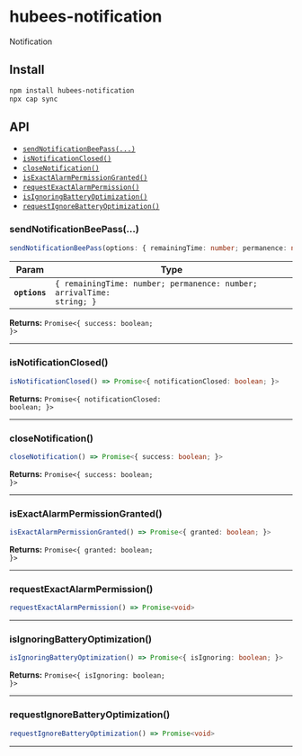 # hubees-notification

Notification

## Install

```bash
npm install hubees-notification
npx cap sync
```

## API

<docgen-index>

* [`sendNotificationBeePass(...)`](#sendnotificationbeepass)
* [`isNotificationClosed()`](#isnotificationclosed)
* [`closeNotification()`](#closenotification)
* [`isExactAlarmPermissionGranted()`](#isexactalarmpermissiongranted)
* [`requestExactAlarmPermission()`](#requestexactalarmpermission)
* [`isIgnoringBatteryOptimization()`](#isignoringbatteryoptimization)
* [`requestIgnoreBatteryOptimization()`](#requestignorebatteryoptimization)

</docgen-index>

<docgen-api>
<!--Update the source file JSDoc comments and rerun docgen to update the docs below-->

### sendNotificationBeePass(...)

```typescript
sendNotificationBeePass(options: { remainingTime: number; permanence: number; arrivalTime: string; }) => Promise<{ success: boolean; }>
```

| Param         | Type                                                                             |
| ------------- | -------------------------------------------------------------------------------- |
| **`options`** | <code>{ remainingTime: number; permanence: number; arrivalTime: string; }</code> |

**Returns:** <code>Promise&lt;{ success: boolean; }&gt;</code>

--------------------


### isNotificationClosed()

```typescript
isNotificationClosed() => Promise<{ notificationClosed: boolean; }>
```

**Returns:** <code>Promise&lt;{ notificationClosed: boolean; }&gt;</code>

--------------------


### closeNotification()

```typescript
closeNotification() => Promise<{ success: boolean; }>
```

**Returns:** <code>Promise&lt;{ success: boolean; }&gt;</code>

--------------------


### isExactAlarmPermissionGranted()

```typescript
isExactAlarmPermissionGranted() => Promise<{ granted: boolean; }>
```

**Returns:** <code>Promise&lt;{ granted: boolean; }&gt;</code>

--------------------


### requestExactAlarmPermission()

```typescript
requestExactAlarmPermission() => Promise<void>
```

--------------------


### isIgnoringBatteryOptimization()

```typescript
isIgnoringBatteryOptimization() => Promise<{ isIgnoring: boolean; }>
```

**Returns:** <code>Promise&lt;{ isIgnoring: boolean; }&gt;</code>

--------------------


### requestIgnoreBatteryOptimization()

```typescript
requestIgnoreBatteryOptimization() => Promise<void>
```

--------------------

</docgen-api>
